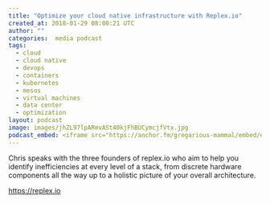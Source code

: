 ```yaml
---
title: "Optimize your cloud native infrastructure with Replex.io"
created_at: 2018-01-29 08:00:21 UTC
author: ""
categories:  media podcast
tags:
  - cloud
  - cloud native
  - devops
  - containers
  - kubernetes
  - mesos
  - virtual machines
  - data center
  - optimization
layout: podcast
image: images/jhZL97lpARmvASt40kjFhBUCymcjfVtx.jpg
podcast_embed: <iframe src="https://anchor.fm/gregarious-mammal/embed/episodes/Optimize-your-cloud-native-infrastructure-with-Replex-io-e14p5t" height="102px" width="400px" frameborder="0" scrolling="no"></iframe>
---
```


Chris speaks with the three founders of replex.io who aim to help you identify inefficiencies at every level of a stack, from discrete hardware components all the way up to a holistic picture of your overall architecture.

<https://replex.io>
